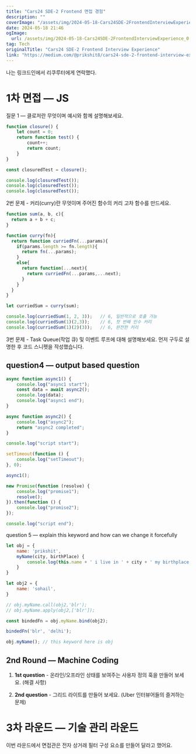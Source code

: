 ```yaml
---
title: "Cars24 SDE-2 Frontend 면접 경험"
description: ""
coverImage: "/assets/img/2024-05-18-Cars24SDE-2FrontendInterviewExperience_0.png"
date: 2024-05-18 21:46
ogImage: 
  url: /assets/img/2024-05-18-Cars24SDE-2FrontendInterviewExperience_0.png
tag: Tech
originalTitle: "Cars24 SDE-2 Frontend Interview Experience"
link: "https://medium.com/@prikshit8/cars24-sde-2-frontend-interview-experience-916345aeef3d"
---
```



나는 링크드인에서 리쿠루터에게 연락했다.

# 1차 면접 — JS

질문 1 — 클로저란 무엇이며 예시와 함께 설명해보세요.

```js
function closure() {
    let count = 0;
    return function test() {
        count++;
        return count;
    }
}

const closuredTest = closure();

console.log(closuredTest());
console.log(closuredTest());
console.log(closuredTest());
```

<div class="content-ad"></div>

2번 문제 - 커리(curry)란 무엇이며 주어진 함수의 커리 고차 함수를 만드세요.

```js
function sum(a, b, c){
  return a + b + c; 
}
```

```js
function curry(fn){
  return function curriedFn(...params){
    if(params.length >= fn.length){
      return fn(...params);
    }
    else{
      return function(...next){
        return curriedFn(...params,...next);
      }
    }
  }
}

let curriedSum = curry(sum);

console.log(curriedSum(1, 2, 3));   // 6, 일반적으로 호출 가능
console.log(curriedSum(1)(2,3));    // 6, 첫 번째 인수 커리
console.log(curriedSum(1)(2)(3));   // 6, 완전한 커리
```

3번 문제 - Task Queue(작업 큐) 및 이벤트 루프에 대해 설명해보세요.
먼저 구두로 설명한 후 코드 스니펫을 작성했습니다.

<div class="content-ad"></div>


## question4 — output based question

```js
async function async1() {
    console.log("async1 start");
    const data = await async2();
    console.log(data);
    console.log("async1 end");
}

async function async2() {
    console.log("async2");
    return "async2 completed";
}

console.log("script start");

setTimeout(function () {
    console.log("setTimeout");
}, 0);

async1();

new Promise(function (resolve) {
    console.log("promise1");
    resolve();
}).then(function () {
    console.log("promise2");
});

console.log("script end");
```

question 5 — explain this keyword and how can we change it forcefully


<div class="content-ad"></div>

```javascript
let obj = {
    name: 'prikshit',
    myName(city, birthPlace) {
        console.log(this.name + ' i live in ' + city + ' my birthplace is ' + birthPlace);
    }
}

let obj2 = {
    name: 'sohail',
}

// obj.myName.call(obj2,'blr');
// obj.myName.apply(obj2,['blr']);

const bindedFn = obj.myName.bind(obj2);

bindedFn('blr', 'delhi');

obj.myName(); // this keyword here is obj
```

## 2nd Round — Machine Coding

1. **1st question** - 온라인/오프라인 상태를 보여주는 사용자 정의 훅을 만들어 보세요. (해결 사항)

2. **2nd question** - 그리드 라이트를 만들어 보세요. (Uber 인터뷰어들의 즐겨하는 문제)


<div class="content-ad"></div>

# 3차 라운드 — 기술 관리 라운드

이번 라운드에서 면접관은 전자 상거래 필터 구성 요소를 만들어 달라고 했어요.
